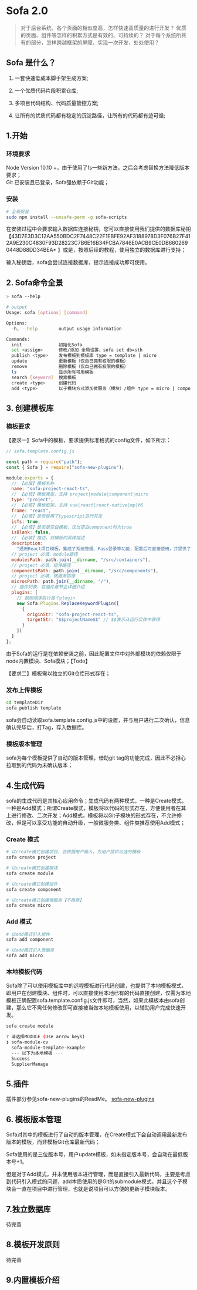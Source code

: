 # Sofa 2.0

> 对于后台系统，各个页面的相似度高，怎样快速高质量的进行开发？
> 优质的页面、组件等怎样的积累方式是有效的、可持续的？
> 对于每个系统所共有的部分，怎样跨越框架的屏障，实现一次开发，处处使用？

## Sofa 是什么？

1. 一套快速低成本脚手架生成方案;

2. 一个优质代码片段积累仓库;

3. 多项目代码结构、代码质量管控方案;

4. 让所有的优质代码都有稳定的沉淀路径，让所有的代码都有迹可循;

## 1.开始

### 环境要求

Node Version 10.10 +，由于使用了fs一些新方法，之后会考虑替换方法降低版本要求；  
Git 已安装且已登录，Sofa强依赖于Git功能；  

### 安装

```bash
# 全局安装
sudo npm install --unsafe-perm -g sofa-scripts
```

在安装过程中会要求输入数据库连接秘钥，您可以直接使用我们提供的数据库秘钥【43D7E3D3C12AA550BDC2F7448C22F1EBFE92AF3188978D3F076B27F412A9E230C4830F93D28223C7B6E16B34FCBA7846E0ACB9CE0DB6602690448D88DD34BEA*
】或是，按照后续的教程，使用独立的数据库进行支持；

输入秘钥后，sofa会尝试连接数据库，提示连接成功即可使用。

## 2. Sofa命令全景

```bash
> sofa --help

# output
Usage: sofa [options] [command]

Options:
  -h, --help        output usage information

Commands:
  init              初始化Sofa
  set <assign>      修改/添加 全局设置，sofa set db=sth
  publish <type>    发布模板到模板库 type = template | micro
  update            更新模板（仅自己拥有权限的模板）
  remove            删除模板（仅自己拥有权限的模板）
  ls                显示所有可用模板
  search [keyword]  搜索模板
  create <type>     创建代码
  add <type>        以子模块方式添加微服务（模块）/组件 type = micro | component
```

## 3. 创建模板库

### 模板要求

【要求一】Sofa中的模板，要求提供标准格式的config文件，如下所示：

```javascript
// sofa.template.config.js

const path = require("path");
const { Sofa } = require("sofa-new-plugins");

module.exports = {
  // 【必填】模板名称
  name: "sofa-project-react-ts",
  // 【必填】模板类型，支持 project|module|component|micro
  type: "project",
  // 【必填】模板框架，支持 vue|react|react-native|mp|h5
  frame: "react",
  // 【必填】是否使用了typescript进行开发
  isTs: true,
  // 【必填】是否是空白模板，仅当空白component时为true
  isBlank: false,
  // 【必填】描述，对模板的具体描述
  description:
    "通用React项目模板，集成了系统管理、Pass登录等功能，配置后可直接使用，并提供了丰富的module备选模板；",
  // project 必填，module路径
  modulesPath: path.join(__dirname, "/src/containers"),
  // project 必填，组件路径
  componentsPath: path.join(__dirname, "/src/components"),
  // project 必填，微服务路径
  microsPath: path.join(__dirname, "/"),
  // 插件列表，在插件章节会详细介绍
  plugins: [
    // 按照顺序执行各个plugin
    new Sofa.Plugins.ReplaceKeywordPlugin([
      {
        originStr: "sofa-project-react-ts",
        targetStr: "$$projectName$$" // $$表示从运行实体中获得
      }
    ])
  ]
};
```

由于Sofa的运行是在依赖安装之前，因此配置文件中对外部模块的依赖仅限于node内置模块、Sofa模块；【Todo】

【要求二】模板需以独立的Git仓库形式存在；

### 发布上传模板

```bash
cd templateDir
sofa publish template
```

sofa会自动读取sofa.template.config.js中的设置，并与用户进行二次确认，信息确认完毕后，打Tag，存入数据库。

### 模板版本管理

sofa为每个模板提供了自动的版本管理，借助git tag的功能完成，因此不必担心拉取到的代码为未确认版本；

## 4.生成代码

sofa的生成代码是其核心应用命令；生成代码有两种模式，一种是Create模式，一种是Add模式；所谓Create模式，模板将以代码的形式存在，方便使用者在其上进行修改、二次开发；Add模式，模板将以Git子模块的形式存在，不允许修改，但是可以享受功能的自动升级，一般微服务类、组件类推荐使用Add模式；

### Create 模式

```bash
# 以create模式创建项目，会根据用户输入，为用户提供可选的模板
sofa create project

# 以create模式创建模块
sofa create module

# 以create模式创建组件
sofa create component

# 以create模式创建微服务【不推荐】
sofa create micro
```

### Add 模式

```bash
# 以add模式引入组件
sofa add component

# 以add模式引入微服务
sofa add micro
```

### 本地模板代码

Sofa除了可以使用模板库中的远程模板进行代码创建，也提供了本地模板模式，即用户在创建模块、组件时，可以直接使用本地已有的代码直接创建，仅需为本地模板正确配置sofa.template.config.js文件即可，当然，如果此模板本由sofa创建，那么它不需任何修改即可直接被当做本地模板使用，以辅助用户完成快速开发。

```bash
sofa create module

? 请选择MODULE (Use arrow keys)
❯ sofa-module-cv
  sofa-module-template-example
  --- 以下为本地模板 ---
  Success
  SupplierManage
```

## 5.插件

插件部分参见sofa-new-plugins的ReadMe。
<a href="sofa-plugins">sofa-new-plugins</a>

## 6. 模板版本管理

Sofa对其中的模板进行了自动的版本管理，在Create模式下会自动调用最新发布版本的模板，而非模板Git仓库最新代码；  

Sofa使用的是三位版本号，用户update模板，如未指定版本号，会自动在最低版本号+1。  

但是对于Add模式，并未使用版本进行管理，而是直接引入最新代码，主要是考虑到代码引入模式的问题，add本质使用的是Git的submodule模式，并且这个子模块会一直在项目中进行管理，也就是说项目可以方便的更新子模块版本。  

## 7.独立数据库

待完善

## 8.模板开发原则

待完善

## 9.内置模板介绍
